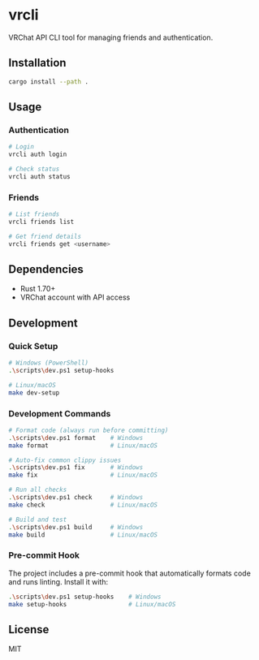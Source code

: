 # vrcli

VRChat API CLI tool for managing friends and authentication.

## Installation

```bash
cargo install --path .
```

## Usage

### Authentication
```bash
# Login
vrcli auth login

# Check status
vrcli auth status
```

### Friends
```bash
# List friends
vrcli friends list

# Get friend details
vrcli friends get <username>
```

## Dependencies

- Rust 1.70+
- VRChat account with API access

## Development

### Quick Setup
```bash
# Windows (PowerShell)
.\scripts\dev.ps1 setup-hooks

# Linux/macOS
make dev-setup
```

### Development Commands
```bash
# Format code (always run before committing)
.\scripts\dev.ps1 format    # Windows
make format                 # Linux/macOS

# Auto-fix common clippy issues
.\scripts\dev.ps1 fix       # Windows  
make fix                    # Linux/macOS

# Run all checks
.\scripts\dev.ps1 check     # Windows
make check                  # Linux/macOS

# Build and test
.\scripts\dev.ps1 build     # Windows
make build                  # Linux/macOS
```

### Pre-commit Hook
The project includes a pre-commit hook that automatically formats code and runs linting. Install it with:
```bash
.\scripts\dev.ps1 setup-hooks    # Windows
make setup-hooks                 # Linux/macOS
```

## License

MIT